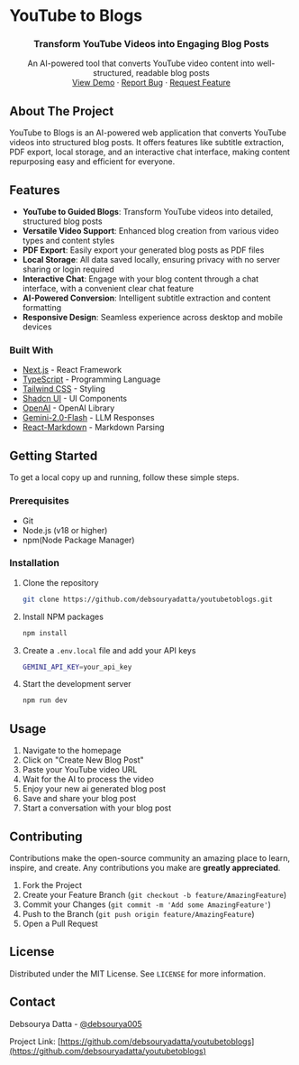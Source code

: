 # YouTube to Blogs

<div align="center">
  <h3>Transform YouTube Videos into Engaging Blog Posts</h3>

  <p align="center">
    An AI-powered tool that converts YouTube video content into well-structured, readable blog posts
    <br />
    <a href="https://youtubetoblogs.vercel.app/">View Demo</a>
    ·
    <a href="https://github.com/debsouryadatta/youtubetoblogs/issues">Report Bug</a>
    ·
    <a href="https://github.com/debsouryadatta/youtubetoblogs/issues">Request Feature</a>
  </p>
</div>

## About The Project

YouTube to Blogs is an AI-powered web application that converts YouTube videos into structured blog posts. It offers features like subtitle extraction, PDF export, local storage, and an interactive chat interface, making content repurposing easy and efficient for everyone.

## Features

- **YouTube to Guided Blogs**: Transform YouTube videos into detailed, structured blog posts
- **Versatile Video Support**: Enhanced blog creation from various video types and content styles
- **PDF Export**: Easily export your generated blog posts as PDF files
- **Local Storage**: All data saved locally, ensuring privacy with no server sharing or login required
- **Interactive Chat**: Engage with your blog content through a chat interface, with a convenient clear chat feature
- **AI-Powered Conversion**: Intelligent subtitle extraction and content formatting
- **Responsive Design**: Seamless experience across desktop and mobile devices

### Built With

- [Next.js](https://nextjs.org/) - React Framework
- [TypeScript](https://www.typescriptlang.org/) - Programming Language
- [Tailwind CSS](https://tailwindcss.com) - Styling
- [Shadcn UI](https://ui.shadcn.com/) - UI Components
- [OpenAI](https://openai.com/) - OpenAI Library
- [Gemini-2.0-Flash](https://ai.google.dev/gemini-api/docs/openai) - LLM Responses
- [React-Markdown](https://github.com/remarkjs/react-markdown) - Markdown Parsing

## Getting Started

To get a local copy up and running, follow these simple steps.

### Prerequisites

* Git
* Node.js (v18 or higher)
* npm(Node Package Manager)

### Installation

1. Clone the repository
   ```sh
   git clone https://github.com/debsouryadatta/youtubetoblogs.git
   ```
2. Install NPM packages
   ```sh
   npm install
   ```
3. Create a `.env.local` file and add your API keys
   ```sh
   GEMINI_API_KEY=your_api_key
   ```
4. Start the development server
   ```sh
   npm run dev
   ```

## Usage

1. Navigate to the homepage
2. Click on "Create New Blog Post"
3. Paste your YouTube video URL
4. Wait for the AI to process the video
5. Enjoy your new ai generated blog post
6. Save and share your blog post
7. Start a conversation with your blog post

## Contributing

Contributions make the open-source community an amazing place to learn, inspire, and create. Any contributions you make are **greatly appreciated**.

1. Fork the Project
2. Create your Feature Branch (`git checkout -b feature/AmazingFeature`)
3. Commit your Changes (`git commit -m 'Add some AmazingFeature'`)
4. Push to the Branch (`git push origin feature/AmazingFeature`)
5. Open a Pull Request

## License 

Distributed under the MIT License. See `LICENSE` for more information.

## Contact

Debsourya Datta - [@debsourya005](https://twitter.com/debsourya005)

Project Link: [https://github.com/debsouryadatta/youtubetoblogs](https://github.com/debsouryadatta/youtubetoblogs)
